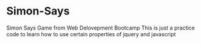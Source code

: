 # Simon-Says
Simon Says Game from Web Delovepment Bootcamp
This is just a practice code to learn how to use certain properties of jquery and javascript
